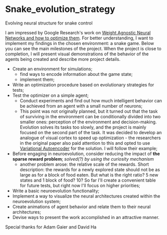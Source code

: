 # Snake_evolution_strategy
Evolving neural structure for snake control


I am impressed by Google Research's work on [Weight Agnostic Neural Networks and how to optimize them](https://ai.googleblog.com/2019/08/exploring-weight-agnostic-neural.html). For better understanding, I want to implement my findings in the chosen environment: a snake game. Below you can see the main milestones of the project. When the project is close to completion, I will present visual demonstrations of the behavior of the agents being created and describe more project details.

* Create an environment for simulations;
    * find ways to encode information about the game state;
    * implement them;
* Write an optimization procedure based on evolutionary strategies for tests;
* Test the optimizer on a simple agent;
    * Conduct experiments and find out how much intelligent behavior can be achieved from an agent with a small number of neurons;
    * This point was not originally planned, but it turned out that the task of surviving in the environment can be conditionally divided into two smaller ones: perception of the environment and decision-making. Evolution solves its tasks too slowly, and the project is mainly focused on the second part of the task. It was decided to develop an analogue of visual cortex to speed up optimization - the researchers in the original paper also paid attention to this and opted to use [Variational Autoencoder](https://en.wikipedia.org/wiki/Variational_autoencoder) for the solution. I will follow their example;
* Before engaging in neuroevolution, consider reducing the impact of **the sparse reward problem**; *solved(?) by using the curiosity mechanism*
    * another problem arose: the relative scale of the rewards. Short description: the rewards for a newly explored state should not be as large as for a block of food eaten. But what is the right ratio? 5 new states and 1 block of food? 10? So far I'll create a convenient table for future tests, but right now I'll focus on higher priorities;
* Write a basic neuroevolution functionality;
* Implement a way to visualize the neural architectures created within the neuroevolution system;
* Create animations of agent behavior and relate them to their neural architectures;
* Devise ways to present the work accomplished in an attractive manner.



Special thanks for Adam Gaier and David Ha
